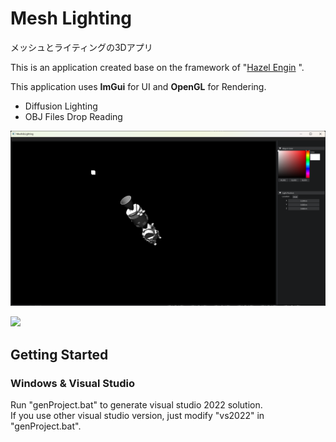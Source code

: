 # Mesh Lighting

メッシュとライティングの3Dアプリ


This is an application created base on the framework of "[Hazel Engin](https://github.com/TheCherno/Hazel)
".

This application uses **ImGui** for UI and **OpenGL** for Rendering. 

- Diffusion Lighting 
- OBJ Files Drop Reading

![](gif/screenshot.png)

![](gif/1.gif)

## Getting Started
### Windows & Visual Studio
Run "genProject.bat" to generate visual studio 2022 solution.  
If you use other visual studio version, just modify "vs2022" in "genProject.bat".
